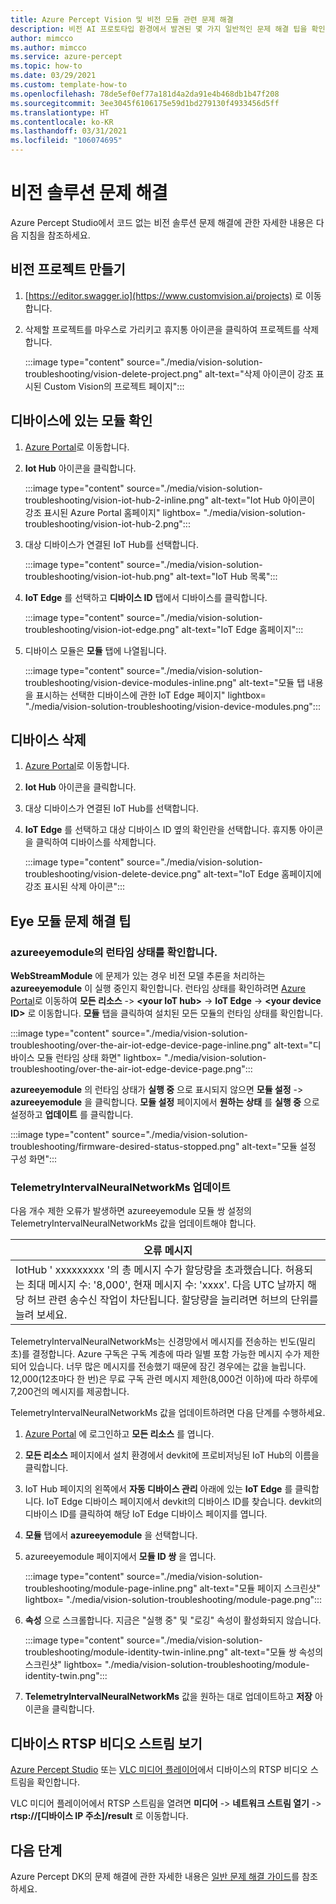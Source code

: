 ```yaml
---
title: Azure Percept Vision 및 비전 모듈 관련 문제 해결
description: 비전 AI 프로토타입 환경에서 발견된 몇 가지 일반적인 문제 해결 팁을 확인하세요.
author: mimcco
ms.author: mimcco
ms.service: azure-percept
ms.topic: how-to
ms.date: 03/29/2021
ms.custom: template-how-to
ms.openlocfilehash: 78de5ef0ef77a181d4a2da91e4b468db1b47f208
ms.sourcegitcommit: 3ee3045f6106175e59d1bd279130f4933456d5ff
ms.translationtype: HT
ms.contentlocale: ko-KR
ms.lasthandoff: 03/31/2021
ms.locfileid: "106074695"
---
```

# <a name="vision-solution-troubleshooting"></a>비전 솔루션 문제 해결

Azure Percept Studio에서 코드 없는 비전 솔루션 문제 해결에 관한 자세한 내용은 다음 지침을 참조하세요.

## <a name="delete-a-vision-project"></a>비전 프로젝트 만들기

1. [https://editor.swagger.io](https://www.customvision.ai/projects) 로 이동합니다.

1. 삭제할 프로젝트를 마우스로 가리키고 휴지통 아이콘을 클릭하여 프로젝트를 삭제합니다.

    :::image type="content" source="./media/vision-solution-troubleshooting/vision-delete-project.png" alt-text="삭제 아이콘이 강조 표시된 Custom Vision의 프로젝트 페이지":::

## <a name="check-which-modules-are-on-a-device"></a>디바이스에 있는 모듈 확인

1. [Azure Portal](https://portal.azure.com/?feature.canmodifystamps=true&Microsoft_Azure_Iothub=aduprod&microsoft_azure_marketplace_ItemHideKey=Microsoft_Azure_ADUHidden#home)로 이동합니다.

1. **Iot Hub** 아이콘을 클릭합니다.

    :::image type="content" source="./media/vision-solution-troubleshooting/vision-iot-hub-2-inline.png" alt-text="Iot Hub 아이콘이 강조 표시된 Azure Portal 홈페이지" lightbox= "./media/vision-solution-troubleshooting/vision-iot-hub-2.png":::

1. 대상 디바이스가 연결된 IoT Hub를 선택합니다.

    :::image type="content" source="./media/vision-solution-troubleshooting/vision-iot-hub.png" alt-text="IoT Hub 목록":::

1. **IoT Edge** 를 선택하고 **디바이스 ID** 탭에서 디바이스를 클릭합니다.

    :::image type="content" source="./media/vision-solution-troubleshooting/vision-iot-edge.png" alt-text="IoT Edge 홈페이지":::

1. 디바이스 모듈은 **모듈** 탭에 나열됩니다.

    :::image type="content" source="./media/vision-solution-troubleshooting/vision-device-modules-inline.png" alt-text="모듈 탭 내용을 표시하는 선택한 디바이스에 관한 IoT Edge 페이지" lightbox= "./media/vision-solution-troubleshooting/vision-device-modules.png":::

## <a name="delete-a-device"></a>디바이스 삭제

1. [Azure Portal](https://portal.azure.com/?feature.canmodifystamps=true&Microsoft_Azure_Iothub=aduprod&microsoft_azure_marketplace_ItemHideKey=Microsoft_Azure_ADUHidden#home)로 이동합니다.

1. **Iot Hub** 아이콘을 클릭합니다.

1. 대상 디바이스가 연결된 IoT Hub를 선택합니다.

1. **IoT Edge** 를 선택하고 대상 디바이스 ID 옆의 확인란을 선택합니다. 휴지통 아이콘을 클릭하여 디바이스를 삭제합니다.

    :::image type="content" source="./media/vision-solution-troubleshooting/vision-delete-device.png" alt-text="IoT Edge 홈페이지에 강조 표시된 삭제 아이콘":::

## <a name="eye-module-troubleshooting-tips"></a>Eye 모듈 문제 해결 팁

### <a name="check-the-runtime-status-of-azureeyemodule"></a>azureeyemodule의 런타임 상태를 확인합니다.

**WebStreamModule** 에 문제가 있는 경우 비전 모델 추론을 처리하는 **azureeyemodule** 이 실행 중인지 확인합니다. 런타임 상태를 확인하려면 [Azure Portal](https://portal.azure.com/?feature.canmodifystamps=true&Microsoft_Azure_Iothub=aduprod&microsoft_azure_marketplace_ItemHideKey=Microsoft_Azure_ADUHidden#home)로 이동하여 **모든 리소스** ->  **\<your IoT hub>**  -> **IoT Edge** ->  **\<your device ID>** 로 이동합니다. **모듈** 탭을 클릭하여 설치된 모든 모듈의 런타임 상태를 확인합니다.

:::image type="content" source="./media/vision-solution-troubleshooting/over-the-air-iot-edge-device-page-inline.png" alt-text="디바이스 모듈 런타임 상태 화면" lightbox= "./media/vision-solution-troubleshooting/over-the-air-iot-edge-device-page.png":::

**azureeyemodule** 의 런타임 상태가 **실행 중** 으로 표시되지 않으면 **모듈 설정** -> **azureeyemodule** 을 클릭합니다. **모듈 설정** 페이지에서 **원하는 상태** 를 **실행 중** 으로 설정하고 **업데이트** 를 클릭합니다.

 :::image type="content" source="./media/vision-solution-troubleshooting/firmware-desired-status-stopped.png" alt-text="모듈 설정 구성 화면":::

### <a name="update-telemetryintervalneuralnetworkms"></a>TelemetryIntervalNeuralNetworkMs 업데이트

다음 개수 제한 오류가 발생하면 azureeyemodule 모듈 쌍 설정의 TelemetryIntervalNeuralNetworkMs 값을 업데이트해야 합니다.

|오류 메시지|
|------|
|IotHub ' xxxxxxxxx '의 총 메시지 수가 할당량을 초과했습니다. 허용되는 최대 메시지 수: '8,000', 현재 메시지 수: 'xxxx'. 다음 UTC 날까지 해당 허브 관련 송수신 작업이 차단됩니다. 할당량을 늘리려면 허브의 단위를 늘려 보세요.|

TelemetryIntervalNeuralNetworkMs는 신경망에서 메시지를 전송하는 빈도(밀리초)를 결정합니다. Azure 구독은 구독 계층에 따라 일별 포함 가능한 메시지 수가 제한되어 있습니다. 너무 많은 메시지를 전송했기 때문에 잠긴 경우에는 값을 늘립니다. 12,000(12초마다 한 번)은 무료 구독 관련 메시지 제한(8,000건 이하)에 따라 하루에 7,200건의 메시지를 제공합니다.

TelemetryIntervalNeuralNetworkMs 값을 업데이트하려면 다음 단계를 수행하세요.

1. [Azure Portal](https://ms.portal.azure.com/?feature.canmodifystamps=true&Microsoft_Azure_Iothub=aduprod#home) 에 로그인하고 **모든 리소스** 를 엽니다.

1. **모든 리소스** 페이지에서 설치 환경에서 devkit에 프로비저닝된 IoT Hub의 이름을 클릭합니다.

1. IoT Hub 페이지의 왼쪽에서 **자동 디바이스 관리** 아래에 있는 **IoT Edge** 를 클릭합니다. IoT Edge 디바이스 페이지에서 devkit의 디바이스 ID를 찾습니다. devkit의 디바이스 ID를 클릭하여 해당 IoT Edge 디바이스 페이지를 엽니다.

1. **모듈** 탭에서 **azureeyemodule** 을 선택합니다.

1. azureeyemodule 페이지에서 **모듈 ID 쌍** 을 엽니다.

    :::image type="content" source="./media/vision-solution-troubleshooting/module-page-inline.png" alt-text="모듈 페이지 스크린샷" lightbox= "./media/vision-solution-troubleshooting/module-page.png":::

1. **속성** 으로 스크롤합니다. 지금은 "실행 중" 및 "로깅" 속성이 활성화되지 않습니다.

    :::image type="content" source="./media/vision-solution-troubleshooting/module-identity-twin-inline.png" alt-text="모듈 쌍 속성의 스크린샷" lightbox= "./media/vision-solution-troubleshooting/module-identity-twin.png":::

1. **TelemetryIntervalNeuralNetworkMs** 값을 원하는 대로 업데이트하고 **저장** 아이콘을 클릭합니다.

## <a name="view-device-rtsp-video-stream"></a>디바이스 RTSP 비디오 스트림 보기

[Azure Percept Studio](./how-to-view-video-stream.md) 또는 [VLC 미디어 플레이어](https://www.videolan.org/vlc/index.html)에서 디바이스의 RTSP 비디오 스트림을 확인합니다.

VLC 미디어 플레이어에서 RTSP 스트림을 열려면 **미디어** -> **네트워크 스트림 열기**  ->  **rtsp://[디바이스 IP 주소]/result** 로 이동합니다.

## <a name="next-steps"></a>다음 단계

Azure Percept DK의 문제 해결에 관한 자세한 내용은 [일반 문제 해결 가이드](./troubleshoot-dev-kit.md)를 참조하세요.